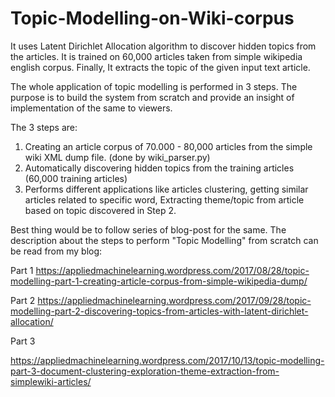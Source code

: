# Topic-Modelling-on-Wiki-corpus
It uses Latent Dirichlet Allocation algorithm to discover hidden topics from the articles. It is trained on 60,000 articles taken from simple wikipedia english corpus. Finally, It extracts the topic of the given input text article. 

The whole application of topic modelling is performed in 3 steps. The purpose is to build the system from scratch and provide an insight of implementation of the same to viewers.

The 3 steps are:
1. Creating an article corpus of 70.000 - 80,000 articles from the simple wiki XML dump file. (done by wiki_parser.py)
2. Automatically discovering hidden topics from the training articles (60,000 training articles)
3. Performs different applications like articles clustering, getting similar articles related to specific word, Extracting theme/topic from article based on topic discovered in Step 2.

Best thing would be to follow series of blog-post for the same. The description about the steps to perform "Topic Modelling" from scratch can be read from my blog:

Part 1
https://appliedmachinelearning.wordpress.com/2017/08/28/topic-modelling-part-1-creating-article-corpus-from-simple-wikipedia-dump/

Part 2
https://appliedmachinelearning.wordpress.com/2017/09/28/topic-modelling-part-2-discovering-topics-from-articles-with-latent-dirichlet-allocation/

Part 3

https://appliedmachinelearning.wordpress.com/2017/10/13/topic-modelling-part-3-document-clustering-exploration-theme-extraction-from-simplewiki-articles/

